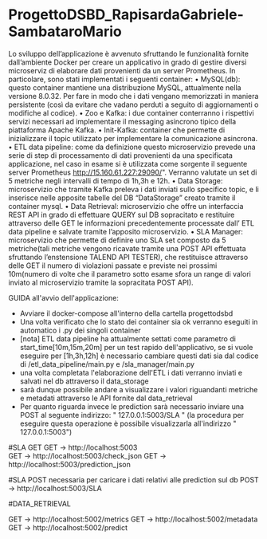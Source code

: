 # ProgettoDSBD_RapisardaGabriele-SambataroMario

Lo sviluppo dell’applicazione è avvenuto sfruttando le funzionalità fornite dall’ambiente Docker per creare un applicativo in grado di gestire diversi  microserviz
di elaborare  dati provenienti da un server Prometheus.
In particolare, sono stati implementati i seguenti container:
•	MySQL(db): questo container mantiene una distribuzione MySQL, attualmente nella versione 8.0.32. 
Per fare in modo che i dati vengano memorizzati in maniera persistente (così da evitare che vadano perduti a 
seguito di aggiornamenti o modifiche al codice).
•	Zoo e Kafka: i due container conterranno i rispettivi servizi necessari ad implementare il messaging asincrono tipico della piattaforma Apache Kafka.
•	Init-Kafka: container che permette di inizializzare il topic utilizzato per implementare la comunicazione asincrona.
•	ETL data pipeline: come da definizione questo microservizio prevede una serie di step di processamento di dati provenienti da una specificata applicazione, nel caso 
in esame si è utilizzata come sorgente il seguente server Prometheus http://15.160.61.227:29090/". Verranno valutate un set di 5 metriche negli intervalli di tempo di 
1h,3h e 12h.
•	Data Storage: microservizio che tramite Kafka preleva i dati inviati sullo specifico topic, e li inserisce nelle apposite tabelle del DB “DataStorage” creato tramite 
il container mysql.
•	Data Retrieval: microservizio che offre un interfaccia REST API in grado di effettuare QUERY sul DB sopracitato e restituire attraverso delle GET le informazioni 
precedentemente processate dall’ ETL data pipeline e salvate tramite l’apposito microservizio.
•	SLA Manager: microservizio che permette di definire uno SLA set composto da 5 metriche(tali metriche vengono ricavate tramite una POST API effettuata sfruttando 
l’enstensione TALEND API TESTER), che restituisce attraverso delle GET il numero di violazioni passate e previste nei prossimi 10m(numero di volte che il parametro 
sotto esame sfora un range di valori inviato al microservizio tramite la sopracitata POST API).

GUIDA all'avvio dell'applicazione:

- Avviare il docker-compose all'interno della cartella progettodsbd
- Una volta verificato che lo stato dei container sia ok verranno eseguiti in automatico i .py dei singoli container
- [nota] ETL data pipeline ha attualmente settati come parametro di start_time[10m,15m,20m] per un test rapido dell'applicativo, se si vuole eseguire per [1h,3h,12h] è 
necessario cambiare questi dati sia dal codice di /etl_data_pipeline/main.py e /sla_manager/main.py
- una volta completata l'elaborazione dell'ETL i dati verranno inviati e salvati nel db attraverso il data_storage
- sarà dunque possibile andare a visualizzare i valori riguandanti metriche e metadati attraverso le API fornite dal data_retrieval
- Per quanto riguarda invece le prediction sarà necessario inviare una POST al seguente indirizzo: " 127.0.0.1:5003/SLA " (la procedura per eseguire questa operazione 
è possibile visualizzarla all'indirizzo " 127.0.0.1:5003")



#SLA GET
GET -> http://localhost:5003  
GET -> http://localhost:5003/check_json
GET -> http://localhost:5003/prediction_json

#SLA POST necessaria per caricare i dati relativi alle prediction sul db
POST -> http://localhost:5003/SLA

#DATA_RETRIEVAL

GET -> http://localhost:5002/metrics
GET -> http://localhost:5002/metadata
GET -> http://localhost:5002/predict
